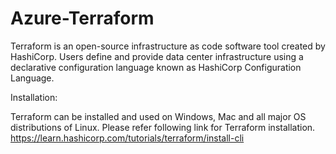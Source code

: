 # Azure-Terraform

Terraform is an open-source infrastructure as code software tool created by HashiCorp. Users define and provide data center infrastructure using a declarative configuration language known as HashiCorp Configuration Language.

Installation:

Terraform can be installed and used on Windows, Mac and all major OS distributions of Linux.
Please refer following link for Terraform installation.
https://learn.hashicorp.com/tutorials/terraform/install-cli



